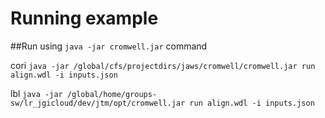 # Running example

##Run using `java -jar cromwell.jar` command

cori
`java -jar /global/cfs/projectdirs/jaws/cromwell/cromwell.jar run align.wdl -i inputs.json`

lbl
`java -jar /global/home/groups-sw/lr_jgicloud/dev/jtm/opt/cromwell.jar run align.wdl -i inputs.json`
